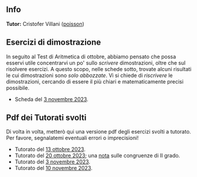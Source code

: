 ## Info

**Tutor:** Cristofer Villani ([poisson](https://poisson.phc.dm.unipi.it/~cvillani)) 

## Esercizi di dimostrazione

In seguito al Test di Aritmetica di ottobre, abbiamo pensato che possa esservi utile concentrarvi un po' sullo *scrivere* dimostrazioni, oltre che sul risolvere esercizi. A questo scopo, nelle schede sotto, trovate alcuni risultati le cui dimostrazioni sono *solo abbozzate*. Vi si chiede di *riscrivere* le dimostrazioni, cercando di essere il più chiari e matematicamente precisi possibile.

- Scheda del [3 novembre 2023](/EserciziDimAritmetica03112023.pdf).

## Pdf dei Tutorati svolti

Di volta in volta, metterò qui una versione pdf degli esercizi svolti a tutorato. Per favore, segnalatemi eventuali errori o imprecisioni!

- Tutorato del [13 ottobre 2023](/TutoratoAritmetica13102023.pdf).
- Tutorato del [20 ottobre 2023](/TutoratoAritmetica20102023.pdf); una [nota](/Congruenze_di_II_grado.pdf) sulle congruenze di II grado.
- Tutorato del [3 novembre 2023](/TutoratoAritmetica03112023.pdf).
- Tutorato del [10 novembre 2023](/TutoratoAritmetica10112023.pdf).
